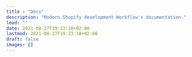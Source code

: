 ```yaml
---
title : "Docs"
description: "Modern Shopify development Workflow's documentation."
lead: ""
date: 2021-08-27T19:23:18+02:00
lastmod: 2021-08-27T19:23:18+02:00
draft: false
images: []
---
```

